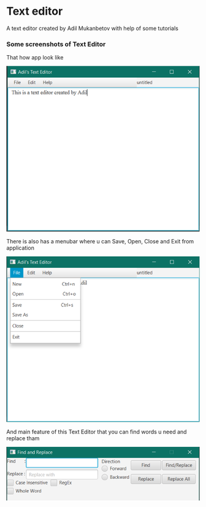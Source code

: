 # Text editor 
A text editor created by Adil Mukanbetov with help of some tutorials

### Some screenshots of Text Editor
That how app look like

![first](image/Screenshot_1.png)

There is also has a menubar where u can Save, Open, Close and Exit from application

![second](image/Screenshot_3.png)

And main feature of this Text Editor that you can find words u need and replace tham

![third](image/Screenshot_4.png)
